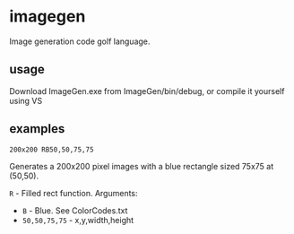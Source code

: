# imagegen
Image generation code golf language.

## usage

Download ImageGen.exe from ImageGen/bin/debug, or compile it yourself using VS

## examples

`200x200 RB50,50,75,75`

Generates a 200x200 pixel images with a blue rectangle sized 75x75 at (50,50).

`R` - Filled rect function. Arguments:
- `B` - Blue. See ColorCodes.txt
- `50,50,75,75` - x,y,width,height
